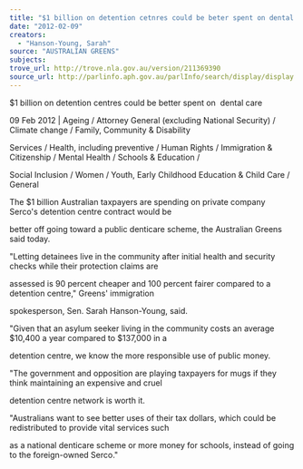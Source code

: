 ```yaml
---
title: "$1 billion on detention cetnres could be beter spent on dental care"
date: "2012-02-09"
creators:
  - "Hanson-Young, Sarah"
source: "AUSTRALIAN GREENS"
subjects:
trove_url: http://trove.nla.gov.au/version/211369390
source_url: http://parlinfo.aph.gov.au/parlInfo/search/display/display.w3p;query=Id%3A%22media/pressrel/1587647%22
---
```


 $1 billion on detention centres could be better spent on  dental care 

 09 Feb 2012 | Ageing / Attorney General (excluding National Security) / Climate change / Family, Community & Disability 

 Services / Health, including preventive / Human Rights / Immigration & Citizenship / Mental Health / Schools & Education / 

 Social Inclusion / Women / Youth, Early Childhood Education & Child Care / General 

 The $1 billion Australian taxpayers are spending on private company Serco's detention centre contract would be 

 better off going toward a public denticare scheme, the Australian Greens said today. 

 "Letting detainees live in the community after initial health and security checks while their protection claims are 

 assessed is 90 percent cheaper and 100 percent fairer compared to a detention centre," Greens' immigration 

 spokesperson, Sen. Sarah Hanson-Young, said. 

 "Given that an asylum seeker living in the community costs an average $10,400 a year compared to $137,000 in a 

 detention centre, we know the more responsible use of public money. 

 "The government and opposition are playing taxpayers for mugs if they think maintaining an expensive and cruel 

 detention centre network is worth it. 

 "Australians want to see better uses of their tax dollars, which could be redistributed to provide vital services such 

 as a national denticare scheme or more money for schools, instead of going to the foreign-owned Serco." 

 

  

